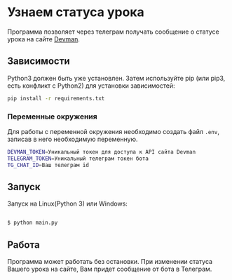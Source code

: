 # Узнаем статуса урока
Программа позволяет через телеграм получать сообщение о статусе урока на сайте [Devman](https://dvmn.org/).

## Зависимости
Python3 должен быть уже установлен. Затем используйте pip (или pip3, есть конфликт с Python2) для установки зависимостей:

```bash
pip install -r requirements.txt
```

### Переменные окружения
Для работы с переменной окружения необходимо создать файл ```.env```, записав в него необходимую переменную.
```bash
DEVMAN_TOKEN=Уникальный токен для доступа к API сайта Devman
TELEGRAM_TOKEN=Уникальный телеграм токен бота
TG_CHAT_ID=Ваш телеграм id
```
## Запуск

Запуск на Linux(Python 3) или Windows:
```bash

$ python main.py

```
## Работа
Программа может работать без остановки. При изменении статуса Вашего урока на сайте, Вам придет сообщение от бота в Телеграм.
